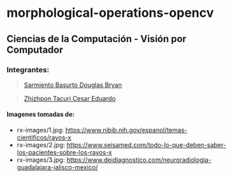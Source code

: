 # morphological-operations-opencv

## Ciencias de la Computación - Visión por Computador
### Integrantes:

> <a href="mailto:dsarmientob1@est.ups.edu.ec">Sarmiento Basurto Douglas Bryan</a>

> <a href="mailto:czhizhpon@est.ups.edu.ec">Zhizhpon Tacuri Cesar Eduardo</a>

#### Imagenes tomadas de:
* rx-images/1.jpg: https://www.nibib.nih.gov/espanol/temas-cientificos/rayos-x
* rx-images/2.jpg: https://www.seisamed.com/todo-lo-que-deben-saber-los-pacientes-sobre-los-rayos-x
* rx-images/3.jpg: https://www.deidiagnostico.com/neuroradiologia-guadalajara-jalisco-mexico/